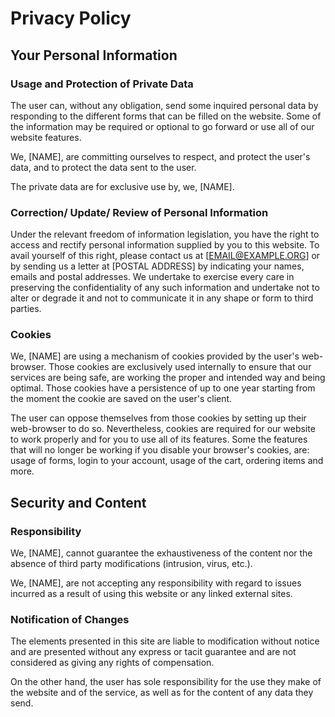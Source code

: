 # Privacy Policy

## Your Personal Information

### Usage and Protection of Private Data

The user can, without any obligation, send some inquired personal data by responding to the different forms that can be filled on the website. Some of the information may be required or optional to go forward or use all of our website features.

We, [NAME], are committing ourselves to respect, and protect the user's data, and to protect the data sent to the user.

The private data are for exclusive use by, we, [NAME].

### Correction/ Update/ Review of Personal Information

Under the relevant freedom of information legislation, you have the right to access and rectify personal information supplied by you to this website. To avail yourself of this right, please contact us at [EMAIL@EXAMPLE.ORG] or by sending us a letter at [POSTAL ADDRESS] by indicating your names, emails and postal addresses.
We undertake to exercise every care in preserving the confidentiality of any such information and undertake not to alter or degrade it and not to communicate it in any shape or form to third parties.


### Cookies

We, [NAME] are using a mechanism of cookies provided by the user's web-browser. Those cookies are exclusively used internally to ensure that our services are being safe, are working the proper and intended way and being optimal. Those cookies have a persistence of up to one year starting from the moment the cookie are saved on the user's client.

The user can oppose themselves from those cookies by setting up their web-browser to do so. Nevertheless, cookies are required for our website to work properly and for you to use all of its features. Some the features that will no longer be working if you disable your browser's cookies, are: usage of forms, login to your account, usage of the cart, ordering items and more.


## Security and Content

### Responsibility

We, [NAME], cannot guarantee the exhaustiveness of the content nor the absence of third party modifications (intrusion, virus, etc.).

We, [NAME], are not accepting any responsibility with regard to issues incurred as a result of using this website or any linked external sites.


### Notification of Changes

The elements presented in this site are liable to modification without notice and are presented without any express or tacit guarantee and are not considered as giving any rights of compensation.

On the other hand, the user has sole responsibility for the use they make of the website and of the service, as well as for the content of any data they send.
